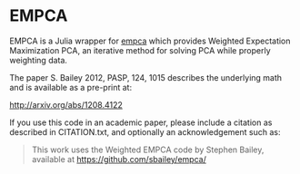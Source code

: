 # EMPCA
EMPCA is a Julia wrapper for [empca](https://github.com/sbailey/empca) which provides Weighted Expectation Maximization PCA, an iterative method for solving PCA while properly weighting data.

The paper S. Bailey 2012, PASP, 124, 1015 describes the underlying math
and is available as a pre-print at:

http://arxiv.org/abs/1208.4122

If you use this code in an academic paper, please include a citation
as described in CITATION.txt, and optionally an acknowledgement such as:

> This work uses the Weighted EMPCA code by Stephen Bailey,
> available at https://github.com/sbailey/empca/
